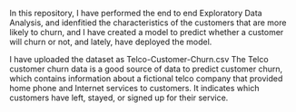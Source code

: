 In this repository, I have performed the end to end Exploratory Data Analysis, and idenfitied the characteristics of the customers that are more likely to churn, and I have created a model to predict whether a customer will churn or not, and lately, have deployed the model.

I have uploaded the dataset as Telco-Customer-Churn.csv
The Telco customer churn data is a good source of data to predict customer churn, which contains information about a fictional telco company that provided home phone and Internet services to customers. It indicates which customers have left, stayed, or signed up for their service.
